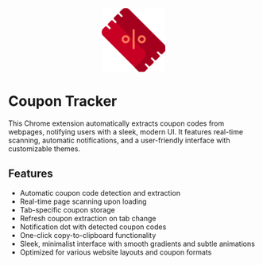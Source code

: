 <div align="center">
  <img src="https://github.com/kalekarnn/coupon-tracker/blob/main/images/icon128.png" alt="Alt text" title="Coupon Tracker" />
</div>


# Coupon Tracker
This Chrome extension automatically extracts coupon codes from webpages, notifying users with a sleek, modern UI. It features real-time scanning, automatic notifications, and a user-friendly interface with customizable themes.

## Features
- Automatic coupon code detection and extraction
- Real-time page scanning upon loading
- Tab-specific coupon storage
- Refresh coupon extraction on tab change
- Notification dot with detected coupon codes
- One-click copy-to-clipboard functionality
- Sleek, minimalist interface with smooth gradients and subtle animations
- Optimized for various website layouts and coupon formats

